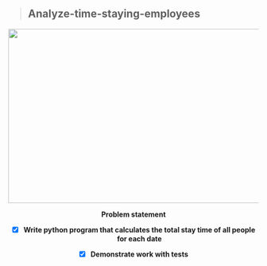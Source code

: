 >## Analyze-time-staying-employees
<p align="center">
  <img src="https://desktime.com/assets/img/guide/cover.png" width=700 height=350 />
</p>
<div align="center">

**Problem statement**
- [x] **Write python program that calculates the total stay time of all people for each date**
- [x] **Demonstrate work with tests**

